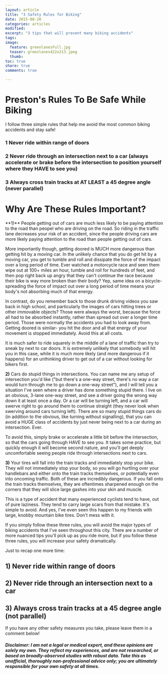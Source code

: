 ```yaml
---
layout: article
title: "3 Safety Rules for Biking"
date: 2015-08-20
categories: articles
modified:
excerpt: "3 tips that will prevent many biking accidents"
tags: 
image:
  feature: greenlanesFull.jpg
  teaser: greenlanes422x213.jpeg
  thumb:
toc: true
share: true
comments: true

---
```

<h1> 
  Preston's Rules To Be Safe While Biking 
</h1>

I follow three simple rules that help me avoid the most common biking accidents and stay safe!

<h3> 
  1 Never ride within range of doors 
</h3>
<h3> 
  2 Never ride through an intersection next to a car (always accelerate or brake before the intersection to position yourself where they HAVE to see you) 
</h3>
<h3> 
  3 Always cross train tracks at AT LEAST a 45 degree angle (never parallel) 
</h3>



<h1> 
  Why Are These Rules Important? 
</h1>
**1)** People getting out of cars are much less likely to be paying attention to the road than peopel who are driving on the road. So riding in the traffic lane decreases your risk of an accident, since the people driving cars are more likely paying attention to the road than people getting out of cars.   

More importantly though, getting doored is MUCH more dangerous than getting hit by a moving car. In the unlikely chance that you do get hit by a moving car, you get to tumble and roll and dissipate the force of the impact over a long period of time. Ever watched a motorcycle race and seen them wipe out at 100+ miles an hour, tumble and roll for hundreds of feet, and then pop right back up angry that they can't continue the race because their bike is way more broken than their body? Yep, same idea on a bicycle- spreading the force of impact out over a long period of time means your body's not absorbing much of that energy. 

In contrast, do you remember back to those drunk driving videos you saw back in high school, and particularly the images of cars hitting trees or other immovable objects? Those were always the worst, because the force all had to be absorbed instantly, rather than spread out over a longer time period. Those were normally the accidents you had to look away from. Getting doored is similar- you hit the door and all that energy of your movement is stopped immediately. Avoid this at all costs. 

It is much safer to ride squarely in the middle of a lane of traffic than try to sneak by next to car doors. It is extremely unlikely that somebody will hit you in this case, while it is much more likely (and more dangerous if it happens) for an unthinking driver to get out of a car without looking for bikers first.


**2)** Cars do stupid things in intersections. You can name me any setup of intersection you'd like ("but there's a one-way street, there's no way a car would turn through me to go down a one-way street"), and I will tell you a situation I've seen where a driver has done something stupid there. I live on an obvious, 3-lane one-way street, and see a driver going the wrong way down it at least once a day. Or a car will be turning left, and a car will swerve right to go around them to continue straight (they never look when swerving around cars turning left). There are so many stupid things cars do (in addition to the obvious, like turning without signalling), that you can avoid a HUGE class of accidents by just never being next to a car during an intersection. Ever. 

To avoid this, simply brake or accelerate a little bit before the intersection, so that the cars going through HAVE to see you. It takes some practice, but quickly enough it will become second nature, and you'll get deeply uncomfortable seeing people ride through intersections next to cars.

**3)** Your tires will fall into the train tracks and immediately stop your bike. They will not immediately stop your body, so you will go hurtling over your handlebars and either onto the train tracks themselves, or potentially even into oncoming traffic. Both of these are incredibly dangerous. If you fall onto the train tracks themselves, they are oftentimes sharpened enough on the corners that they will slice large gashes into your skin and muscle. 

This is a type of accident that many experienced cyclists tend to have, out of pure laziness. They tend to carry large scars from that mistake. It's simple to avoid. And yes, I've even seen this happen to my friends with large, knobby mountain bike tires. Don't mess with it. 

If you simply follow these three rules, you will avoid the major types of biking accidents that I've seen throughout this city. There are a number of more nuanced tips you'll pick up as you ride more, but if you follow these three rules, you will increase your safety dramatically. 

</h2> 
  Just to recap one more time: 
</h2>
<h2> 
  1) Never ride within range of doors 
</h2>
<h2> 
  2) Never ride through an intersection next to a car 
</h2>
<h2> 
  3) Always cross train tracks at a 45 degree angle (not parallel) 
</h2>

If you have any other safety measures you take, please leave them in a comment below!

<h5> 
  Disclaimer: I am not a legal or medical expert, and these opinions are solely my own. They reflect my experiences, and are not researched, or based on broadly-observed studies with robust data. Take this as unofficial, thoroughly non-professional advice only; you are ultimately responsible for your own safety at all times. 
</h5>

